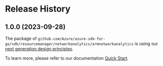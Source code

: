 # Release History

## 1.0.0 (2023-09-28)

The package of `github.com/Azure/azure-sdk-for-go/sdk/resourcemanager/networkanalytics/armnetworkanalytics` is using our [next generation design principles](https://azure.github.io/azure-sdk/general_introduction.html).

To learn more, please refer to our documentation [Quick Start](https://aka.ms/azsdk/go/mgmt).